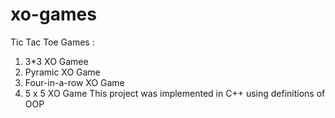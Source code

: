 # xo-games 
Tic Tac Toe Games : 
1) 3*3 XO Gamee
2) Pyramic XO Game
3) Four-in-a-row XO Game
4) 5 x 5 XO Game
This project was implemented in C++ using definitions of OOP 
